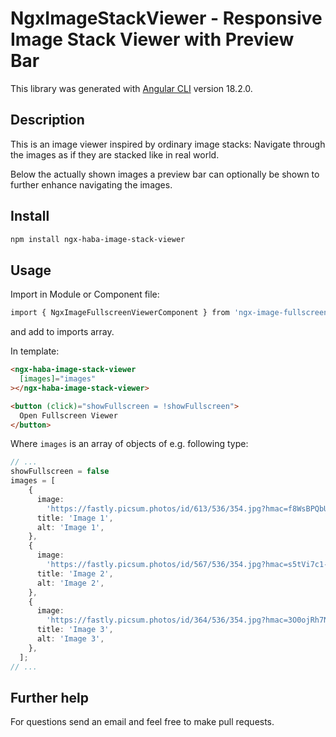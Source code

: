 # NgxImageStackViewer - Responsive Image Stack Viewer with Preview Bar

This library was generated with [Angular CLI](https://github.com/angular/angular-cli) version 18.2.0.

## Description

This is an image viewer inspired by ordinary image stacks: Navigate through the images as if they are stacked like in real world.

Below the actually shown images a preview bar can optionally be shown to further enhance navigating the images.

## Install

```bash
npm install ngx-haba-image-stack-viewer
```

## Usage

Import in Module or Component file:

```bash
import { NgxImageFullscreenViewerComponent } from 'ngx-image-fullscreen-viewer'
```

and add to imports array.

In template:

```html
<ngx-haba-image-stack-viewer
  [images]="images"
></ngx-haba-image-stack-viewer>

<button (click)="showFullscreen = !showFullscreen">
  Open Fullscreen Viewer
</button>
```

Where `images` is an array of objects of e.g. following type:

```typescript
// ...
showFullscreen = false
images = [
    {
      image:
        'https://fastly.picsum.photos/id/613/536/354.jpg?hmac=f8WsBPQbUfhqaTEyLASnu4NMkTbyljMVVgXlU9CNDyk',
      title: 'Image 1',
      alt: 'Image 1',
    },
    {
      image:
        'https://fastly.picsum.photos/id/567/536/354.jpg?hmac=s5tVi7c1-6xVRcvryVxRWMFZK7uAkqhbcy3_mHVO94E',
      title: 'Image 2',
      alt: 'Image 2',
    },
    {
      image:
        'https://fastly.picsum.photos/id/364/536/354.jpg?hmac=3O0ojRh7NNfYP6PiPhbnupymAgRh1IUj7FK5zAOtrws',
      title: 'Image 3',
      alt: 'Image 3',
    },
  ];
// ...
```

## Further help

For questions send an email and feel free to make pull requests.
